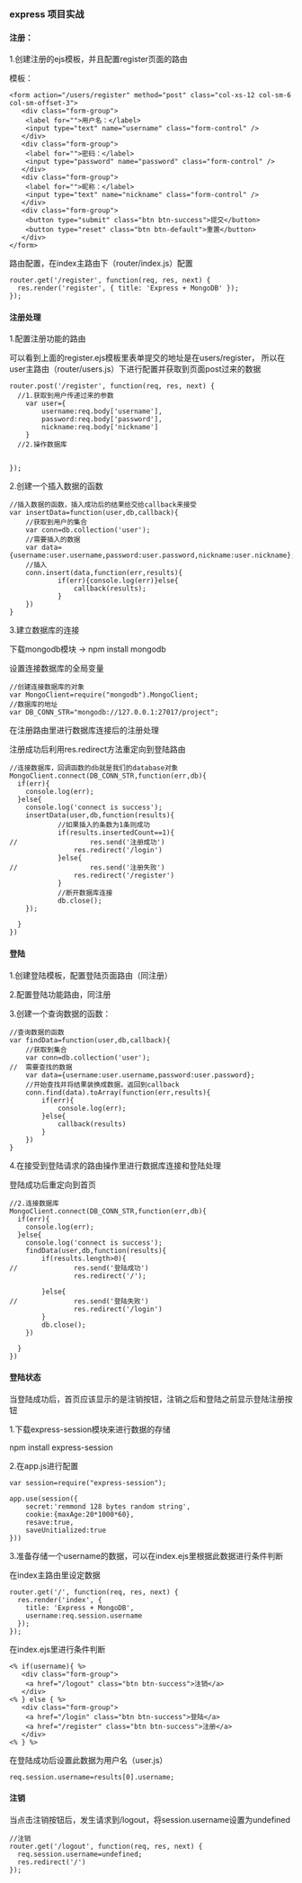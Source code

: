 ### express 项目实战

#### 注册：

1.创建注册的ejs模板，并且配置register页面的路由

模板：
```
<form action="/users/register" method="post" class="col-xs-12 col-sm-6 col-sm-offset-3">
   <div class="form-group">
   	<label for="">用户名：</label>
   	<input type="text" name="username" class="form-control" />
   </div>
   <div class="form-group">
   	<label for="">密码：</label>
   	<input type="password" name="password" class="form-control" />
   </div>
   <div class="form-group">
   	<label for="">昵称：</label>
   	<input type="text" name="nickname" class="form-control" />
   </div>
   <div class="form-group">
   	<button type="submit" class="btn btn-success">提交</button>
   	<button type="reset" class="btn btn-default">重置</button>
   </div>
</form>
```
路由配置，在index主路由下（router/index.js）配置

```
router.get('/register', function(req, res, next) {
  res.render('register', { title: 'Express + MongoDB' });
});

```

#### 注册处理

1.配置注册功能的路由

可以看到上面的register.ejs模板里表单提交的地址是在users/register，
所以在user主路由（router/users.js）下进行配置并获取到页面post过来的数据


```
router.post('/register', function(req, res, next) {
  //1.获取到用户传递过来的参数
  	var user={
  		username:req.body['username'],
  		password:req.body['password'],
  		nickname:req.body['nickname']
  	}
  //2.操作数据库 

  
});
```
2.创建一个插入数据的函数

```
//插入数据的函数，插入成功后的结果给交给callback来接受
var insertData=function(user,db,callback){
	//获取到用户的集合
	var conn=db.collection('user');
	//需要插入的数据
	var data={username:user.username,password:user.password,nickname:user.nickname};
	//插入
	conn.insert(data,function(err,results){
			if(err){console.log(err)}else{
				callback(results);
			}
	})
}
```

3.建立数据库的连接

下载mongodb模块 ->  npm install mongodb

设置连接数据库的全局变量


```
//创建连接数据库的对象
var MongoClient=require("mongodb").MongoClient;
//数据库的地址
var DB_CONN_STR="mongodb://127.0.0.1:27017/project";
```
在注册路由里进行数据库连接后的注册处理

注册成功后利用res.redirect方法重定向到登陆路由


```
//连接数据库，回调函数的db就是我们的database对象
MongoClient.connect(DB_CONN_STR,function(err,db){
  if(err){
  	console.log(err);
  }else{
  	console.log('connect is success');
  	insertData(user,db,function(results){
			//如果插入的条数为1条则成功
			if(results.insertedCount==1){
//					res.send('注册成功')
				res.redirect('/login')
			}else{
//					res.send('注册失败')
				res.redirect('/register')
			}
			//断开数据库连接
			db.close();
  	});
  	
  }
})
```


#### 登陆

1.创建登陆模板，配置登陆页面路由（同注册）

2.配置登陆功能路由，同注册

3.创建一个查询数据的函数：


```
//查询数据的函数
var findData=function(user,db,callback){
	//获取到集合
	var conn=db.collection('user');
//	需要查找的数据
	var data={username:user.username,password:user.password};
	//开始查找并将结果装换成数据，返回到callback
	conn.find(data).toArray(function(err,results){
		if(err){
			console.log(err);
		}else{
			callback(results)
		}
	})
}
```
4.在接受到登陆请求的路由操作里进行数据库连接和登陆处理

登陆成功后重定向到首页
```
//2.连接数据库
MongoClient.connect(DB_CONN_STR,function(err,db){
  if(err){
  	console.log(err);
  }else{
  	console.log('connect is success');
  	findData(user,db,function(results){
  		if(results.length>0){
//				res.send('登陆成功')
				res.redirect('/');
				
  		}else{
//				res.send('登陆失败')
				res.redirect('/login')
  		}
  		db.close();
  	})
  	
  }
})
```

#### 登陆状态

当登陆成功后，首页应该显示的是注销按钮，注销之后和登陆之前显示登陆注册按钮

1.下载express-session模块来进行数据的存储

npm install express-session

2.在app.js进行配置


```
var session=require("express-session");

app.use(session({
	secret:'remmond 128 bytes random string',
	cookie:{maxAge:20*1000*60},
	resave:true,
	saveUnitialized:true
}))
```

3.准备存储一个username的数据，可以在index.ejs里根据此数据进行条件判断

在index主路由里设定数据


```
router.get('/', function(req, res, next) {
  res.render('index', { 
  	title: 'Express + MongoDB',
  	username:req.session.username
  });
});

```

在index.ejs里进行条件判断

```
<% if(username){ %>
   <div class="form-group">   		
   	<a href="/logout" class="btn btn-success">注销</a>
   </div>
<% } else { %>
   <div class="form-group">
   	<a href="/login" class="btn btn-success">登陆</a>
   	<a href="/register" class="btn btn-success">注册</a>
   </div>
<% } %>
```

在登陆成功后设置此数据为用户名（user.js）


```
req.session.username=results[0].username;
```

#### 注销

当点击注销按钮后，发生请求到/logout，将session.username设置为undefined


```
//注销
router.get('/logout', function(req, res, next) {
  req.session.username=undefined;
  res.redirect('/')
});
```
